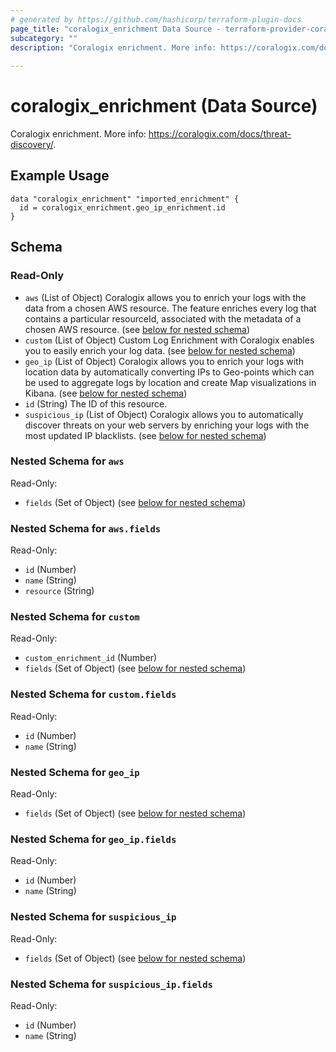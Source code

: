 ```yaml
---
# generated by https://github.com/hashicorp/terraform-plugin-docs
page_title: "coralogix_enrichment Data Source - terraform-provider-coralogix"
subcategory: ""
description: "Coralogix enrichment. More info: https://coralogix.com/docs/threat-discovery/."
  
---
```


# coralogix_enrichment (Data Source)

Coralogix enrichment. More info: https://coralogix.com/docs/threat-discovery/.

## Example Usage
```hcl
data "coralogix_enrichment" "imported_enrichment" {
  id = coralogix_enrichment.geo_ip_enrichment.id
}
```


<!-- schema generated by tfplugindocs -->
## Schema

### Read-Only

- `aws` (List of Object) Coralogix allows you to enrich your logs with the data from a chosen AWS resource. The feature enriches every log that contains a particular resourceId, associated with the metadata of a chosen AWS resource. (see [below for nested schema](#nestedatt--aws))
- `custom` (List of Object) Custom Log Enrichment with Coralogix enables you to easily enrich your log data. (see [below for nested schema](#nestedatt--custom))
- `geo_ip` (List of Object) Coralogix allows you to enrich your logs with location data by automatically converting IPs to Geo-points which can be used to aggregate logs by location and create Map visualizations in Kibana. (see [below for nested schema](#nestedatt--geo_ip))
- `id` (String) The ID of this resource.
- `suspicious_ip` (List of Object) Coralogix allows you to automatically discover threats on your web servers by enriching your logs with the most updated IP blacklists. (see [below for nested schema](#nestedatt--suspicious_ip))

<a id="nestedatt--aws"></a>
### Nested Schema for `aws`

Read-Only:

- `fields` (Set of Object) (see [below for nested schema](#nestedobjatt--aws--fields))

<a id="nestedobjatt--aws--fields"></a>
### Nested Schema for `aws.fields`

Read-Only:

- `id` (Number)
- `name` (String)
- `resource` (String)



<a id="nestedatt--custom"></a>
### Nested Schema for `custom`

Read-Only:

- `custom_enrichment_id` (Number)
- `fields` (Set of Object) (see [below for nested schema](#nestedobjatt--custom--fields))

<a id="nestedobjatt--custom--fields"></a>
### Nested Schema for `custom.fields`

Read-Only:

- `id` (Number)
- `name` (String)



<a id="nestedatt--geo_ip"></a>
### Nested Schema for `geo_ip`

Read-Only:

- `fields` (Set of Object) (see [below for nested schema](#nestedobjatt--geo_ip--fields))

<a id="nestedobjatt--geo_ip--fields"></a>
### Nested Schema for `geo_ip.fields`

Read-Only:

- `id` (Number)
- `name` (String)



<a id="nestedatt--suspicious_ip"></a>
### Nested Schema for `suspicious_ip`

Read-Only:

- `fields` (Set of Object) (see [below for nested schema](#nestedobjatt--suspicious_ip--fields))

<a id="nestedobjatt--suspicious_ip--fields"></a>
### Nested Schema for `suspicious_ip.fields`

Read-Only:

- `id` (Number)
- `name` (String)


